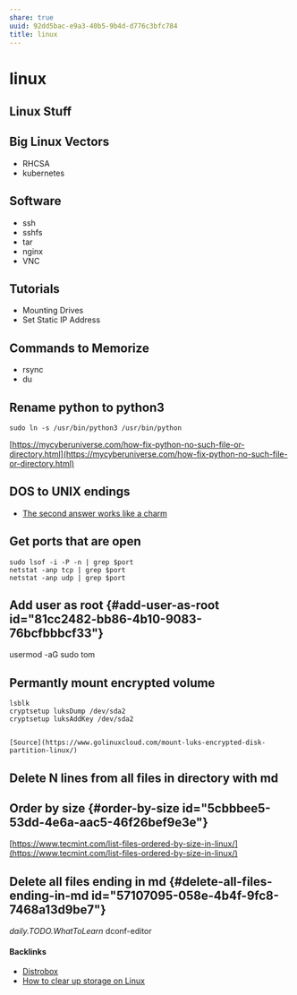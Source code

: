 ```yaml
---
share: true
uuid: 92dd5bac-e9a3-40b5-9b4d-d776c3bfc784
title: linux
---
```

# linux
Linux Stuff
-----------

Big Linux Vectors
-----------------

*   RHCSA
*   kubernetes

Software
--------

*   ssh
*   sshfs
*   tar
*   nginx
*   VNC

Tutorials
---------

*   Mounting Drives
*   Set Static IP Address

Commands to Memorize
--------------------

*   rsync
*   du

Rename python to python3
------------------------

    sudo ln -s /usr/bin/python3 /usr/bin/python
    

[https://mycyberuniverse.com/how-fix-python-no-such-file-or-directory.html](https://mycyberuniverse.com/how-fix-python-no-such-file-or-directory.html)

DOS to UNIX endings
-------------------

*   [The second answer works like a charm](https://stackoverflow.com/questions/14372645/convert-dos2unix-line-endings-for-all-files-in-a-directory)

Get ports that are open
-----------------------

    sudo lsof -i -P -n | grep $port
    netstat -anp tcp | grep $port
    netstat -anp udp | grep $port
    

Add user as root {#add-user-as-root id="81cc2482-bb86-4b10-9083-76bcfbbbcf33"}
------------------------------------------------------------------------------

usermod -aG sudo tom

Permantly mount encrypted volume
--------------------------------

    lsblk
    cryptsetup luksDump /dev/sda2
    cryptsetup luksAddKey /dev/sda2
    
    
    [Source](https://www.golinuxcloud.com/mount-luks-encrypted-disk-partition-linux/)
    

Delete N lines from all files in directory with md
--------------------------------------------------

Order by size {#order-by-size id="5cbbbee5-53dd-4e6a-aac5-46f26bef9e3e"}
------------------------------------------------------------------------

[https://www.tecmint.com/list-files-ordered-by-size-in-linux/](https://www.tecmint.com/list-files-ordered-by-size-in-linux/)

Delete all files ending in md {#delete-all-files-ending-in-md id="57107095-058e-4b4f-9fc8-7468a13d9be7"}
--------------------------------------------------------------------------------------------------------

_daily.TODO.WhatToLearn_ dconf-editor

#### Backlinks

* [Distrobox](/180910b7-a777-42fb-9851-0151c82bd3f1)
* [How to clear up storage on Linux](/8e763366-4c9a-4546-9a28-f80420dbddfc)